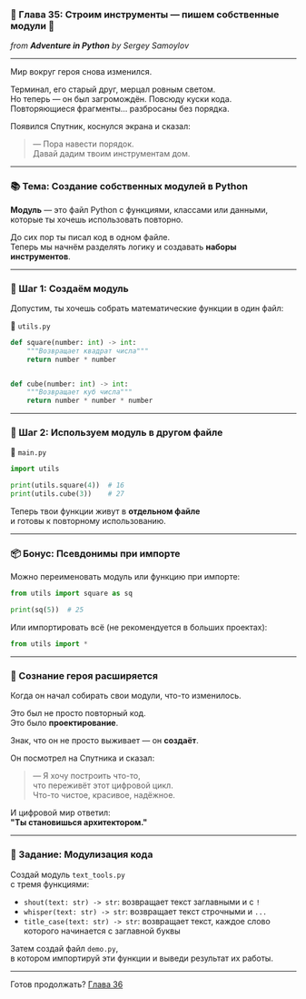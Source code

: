 ### 🧰 Глава 35: Строим инструменты — пишем собственные модули 💠  
*from **Adventure in Python** by Sergey Samoylov*

---

Мир вокруг героя снова изменился.

Терминал, его старый друг, мерцал ровным светом.  
Но теперь — он был загромождён. Повсюду куски кода.  
Повторяющиеся фрагменты… разбросаны без порядка.

Появился Спутник, коснулся экрана и сказал:

> — Пора навести порядок.  
> Давай дадим твоим инструментам дом.

---

### 📚 Тема: Создание собственных модулей в Python

**Модуль** — это файл Python с функциями, классами или данными,  
которые ты хочешь использовать повторно.

До сих пор ты писал код в одном файле.  
Теперь мы начнём разделять логику и создавать **наборы инструментов**.

---

### 🧪 Шаг 1: Создаём модуль

Допустим, ты хочешь собрать математические функции в один файл:

📄 `utils.py`

```python
def square(number: int) -> int:
    """Возвращает квадрат числа"""
    return number * number


def cube(number: int) -> int:
    """Возвращает куб числа"""
    return number * number * number
```

---

### 🧪 Шаг 2: Используем модуль в другом файле

📄 `main.py`

```python
import utils

print(utils.square(4))  # 16
print(utils.cube(3))    # 27
```

Теперь твои функции живут в **отдельном файле**  
и готовы к повторному использованию.

---

### 📦 Бонус: Псевдонимы при импорте

Можно переименовать модуль или функцию при импорте:

```python
from utils import square as sq

print(sq(5))  # 25
```

Или импортировать всё (не рекомендуется в больших проектах):

```python
from utils import *
```

---

### 🧠 Сознание героя расширяется

Когда он начал собирать свои модули, что-то изменилось.

Это был не просто повторный код.  
Это было **проектирование**.

Знак, что он не просто выживает — он **создаёт**.

Он посмотрел на Спутника и сказал:

> — Я хочу построить что-то,  
> что переживёт этот цифровой цикл.  
> Что-то чистое, красивое, надёжное.

И цифровой мир ответил:  
**"Ты становишься архитектором."**

---

### 🎯 Задание: Модулизация кода

Создай модуль `text_tools.py`  
с тремя функциями:

- `shout(text: str) -> str`: возвращает текст заглавными и с `!`
- `whisper(text: str) -> str`: возвращает текст строчными и `...`
- `title_case(text: str) -> str`: возвращает текст, каждое слово которого начинается с заглавной буквы

Затем создай файл `demo.py`,  
в котором импортируй эти функции и выведи результат их работы.

---

Готов продолжать? [Глава 36](Chapter_36.md)
